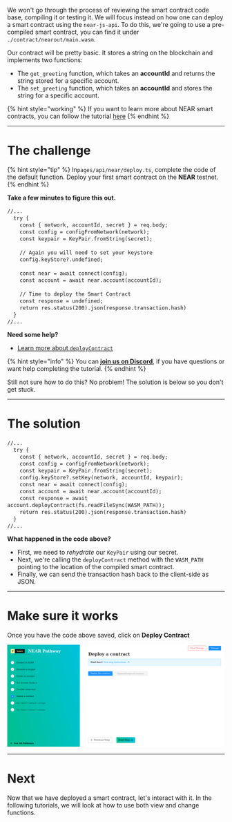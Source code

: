 We won't go through the process of reviewing the smart contract code base, compiling it or testing it. We will focus instead on how one can deploy a smart contract using the `near-js-api`. To do this, we're going to use a pre-compiled smart contract, you can find it under `./contract/nearout/main.wasm`.

Our contract will be pretty basic. It stores a string on the blockchain and implements two functions:
* The `get_greeting` function, which takes an **accountId** and returns the string stored for a specific account.
* The `set_greeting` function, which takes an **accountId** and stores the string for a specific account.

{% hint style="working" %}
If you want to learn more about NEAR smart contracts, you can follow the tutorial [here](https://learn.figment.io/tutorials/write-and-deploy-a-smart-contract-on-near)
{% endhint %}

----------------------------------

# The challenge

{% hint style="tip" %}
In`pages/api/near/deploy.ts`, complete the code of the default function. Deploy your first smart contract on the **NEAR** testnet.
{% endhint %}

**Take a few minutes to figure this out.**

```tsx
//...
  try {
    const { network, accountId, secret } = req.body;
    const config = configFromNetwork(network);
    const keypair = KeyPair.fromString(secret);

    // Again you will need to set your keystore
    config.keyStore?.undefined;

    const near = await connect(config);
    const account = await near.account(accountId);

    // Time to deploy the Smart Contract
    const response = undefined;
    return res.status(200).json(response.transaction.hash)
  }
//...
```

**Need some help?**
* [Learn more about `deployContract`](https://near.github.io/near-api-js/classes/account.account-1.html#deploycontract)  

{% hint style="info" %}
You can [**join us on Discord**](https://discord.gg/fszyM7K), if you have questions or want help completing the tutorial.
{% endhint %}

Still not sure how to do this? No problem! The solution is below so you don't get stuck.

----------------------------------

# The solution

```tsx
//...
  try {
    const { network, accountId, secret } = req.body;
    const config = configFromNetwork(network);
    const keypair = KeyPair.fromString(secret);
    config.keyStore?.setKey(network, accountId, keypair);
    const near = await connect(config);
    const account = await near.account(accountId);
    const response = await account.deployContract(fs.readFileSync(WASM_PATH));
    return res.status(200).json(response.transaction.hash)
  }
//...
```

**What happened in the code above?**
* First, we need to *rehydrate* our `KeyPair` using our secret.
* Next, we're calling the `deployContract` method with the `WASM_PATH` pointing to the location of the compiled smart contract.
* Finally, we can send the transaction hash back to the client-side as JSON.

----------------------------------

# Make sure it works

Once you have the code above saved, click on **Deploy Contract**

![](../../../.gitbook/assets/pathways/near/near-deploy.gif)

----------------------------------

# Next

Now that we have deployed a smart contract, let's interact with it. In the following tutorials, we will look at how to use both view and change functions.
